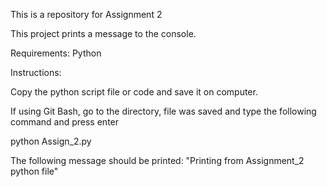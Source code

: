 This is a repository for Assignment 2

This project prints a message to the console.

Requirements:
Python

Instructions:

Copy the python script file or code and save it on computer.

If using Git Bash, go to the directory, file was saved and type the following command and press enter

python Assign_2.py

The following message should be printed:
"Printing from Assignment_2 python file"
